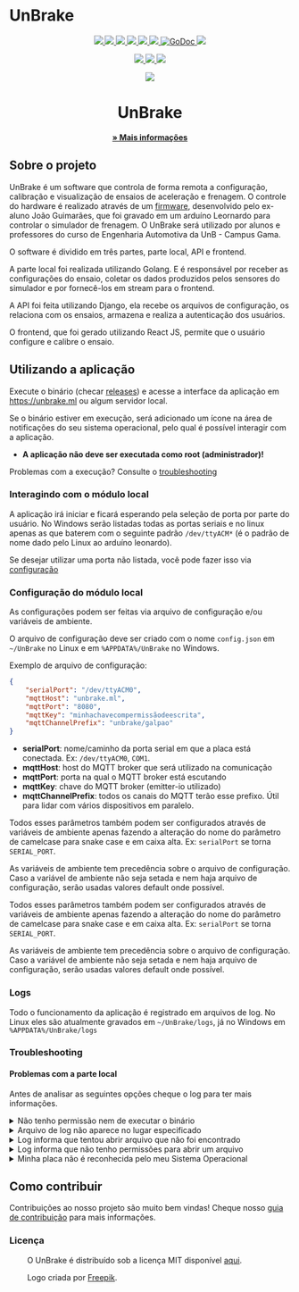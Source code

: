 # UnBrake

<p align="center">
  <a href="https://travis-ci.com/fga-eps-mds/2019.1-unbrake" alt="Build Status" >
    <img src="https://travis-ci.com/fga-eps-mds/2019.1-unbrake.svg?branch=master" />
  </a>
  <a href="https://codeclimate.com/github/fga-eps-mds/2019.1-unbrake/maintainability" alt="Maintainability" >
    <img src="https://api.codeclimate.com/v1/badges/f8957e6e7e0bdced21c9/maintainability" />
  </a>
  <a href="https://codeclimate.com/github/fga-eps-mds/2019.1-unbrake/test_coverage" alt="Test Coverage" >
    <img src="https://api.codeclimate.com/v1/badges/f8957e6e7e0bdced21c9/test_coverage" />
  </a>
  <a href="https://bestpractices.coreinfrastructure.org/projects/2874" alt="CII Best Practices" >
    <img src="https://bestpractices.coreinfrastructure.org/projects/2874/badge" />
  </a>
  <a href="https://libraries.io/github/fga-eps-mds/2019.1-unbrake" alt="Libraries.io Status" >
    <img src="https://img.shields.io/librariesio/github/fga-eps-mds/2019.1-unbrake.svg" />
  </a>
  <a href="https://goreportcard.com/report/github.com/fga-eps-mds/2019.1-unbrake" alt="Go Report Card" >
    <img src="https://goreportcard.com/badge/github.com/fga-eps-mds/2019.1-unbrake" />
  </a>
  <a href="https://godoc.org/github.com/fga-eps-mds/2019.1-unbrake/unbrake-local">
    <img src="https://godoc.org/github.com/fga-eps-mds/2019.1-unbrake/unbrake-local?status.svg" alt="GoDoc">
  </a>
  <a href="https://www.openhub.net/p/unbrake" alt="Openhub" >
    <img src="https://www.openhub.net/p/unbrake/widgets/project_thin_badge.gif" />
  </a>
</p>

<p align="center">
  <a href="https://github.com/fga-eps-mds/2019.1-unbrake/releases" alt="GitHub release" >
    <img src="https://img.shields.io/github/release-pre/fga-eps-mds/2019.1-unbrake.svg?label=pre-release" />
  </a>
  <a href="https://github.com/fga-eps-mds/2019.1-unbrake/releases" alt="GitHub release" >
    <img src="https://img.shields.io/github/release/fga-eps-mds/2019.1-unbrake.svg" />
  </a>
  <a href="https://pullreminders.com?ref=badge" alt="pullreminders" >
    <img src="https://pullreminders.com/badge.svg" />
  </a>
</p>
<p align="center">
    <img src= "https://i.imgur.com/2JxPd4S.png"/>
</p>
<h1 align="center"> UnBrake </h1>

<p align="center">
    <a href="https://fga-eps-mds.github.io/2019.1-unbrake/"><strong>&raquo; Mais informações </strong></a>
    <br>
    
## Sobre o projeto
UnBrake é um software que controla de forma remota a configuração, calibração e visualização de ensaios de aceleração e frenagem. O controle do hardware é realizado através de um [firmware](https://github.com/braketestbench/firmware), desenvolvido pelo ex-aluno João Guimarães, que foi gravado em um arduíno Leornardo para controlar o simulador de frenagem. O UnBrake será utilizado por alunos e professores do curso de Engenharia Automotiva da UnB - Campus Gama.

O software é dividido em três partes, parte local, API e frontend. 

A parte local foi realizada utilizando Golang. E é responsável por receber as configurações do ensaio, coletar os dados produzidos pelos sensores do simulador e por fornecê-los em stream para o frontend. 

A API foi feita utilizando Django, ela recebe os arquivos de configuração, os relaciona com os ensaios, armazena e realiza a autenticação dos usuários. 

O frontend, que foi gerado utilizando React JS, permite que o usuário configure e calibre o ensaio.
    
## Utilizando a aplicação

Execute o binário
(checar [releases](https://github.com/fga-eps-mds/2019.1-unbrake/releases))
e acesse a interface da aplicação em https://unbrake.ml ou algum servidor local.

Se o binário estiver em execução, será adicionado um ícone na área de
notificações do seu sistema operacional, pelo qual é possível
interagir com a aplicação.

* **A aplicação não deve ser executada como root (administrador)!**

Problemas com a execução? Consulte o [troubleshooting](#troubleshooting)

### Interagindo com o módulo local

A aplicação irá iniciar e ficará esperando pela seleção de porta por parte
do usuário. No Windows serão listadas todas as portas seriais e no linux
apenas as que baterem com o seguinte padrão `/dev/ttyACM*` (é o padrão de nome
dado pelo Linux ao arduíno leonardo).

Se desejar utilizar uma porta não listada, você pode fazer isso via
[configuração](#configuração-do-módulo-local)

### Configuração do módulo local

As configurações podem ser feitas via arquivo de configuração e/ou variáveis
de ambiente.

O arquivo de configuração deve ser criado com o nome `config.json` em `~/UnBrake` no Linux e em `%APPDATA%/UnBrake` no Windows.

Exemplo de arquivo de configuração:
``` json
{
    "serialPort": "/dev/ttyACM0",
    "mqttHost": "unbrake.ml",
    "mqttPort": "8080",
    "mqttKey": "minhachavecompermissãodeescrita",
    "mqttChannelPrefix": "unbrake/galpao"
}
```

* **serialPort**: nome/caminho da porta serial em que a placa está conectada.
Ex: `/dev/ttyACM0`, `COM1`.
* **mqttHost**: host do MQTT broker que será utilizado na comunicação
* **mqttPort**: porta na qual o MQTT broker está escutando
* **mqttKey**: chave do MQTT broker (emitter-io utilizado)
* **mqttChannelPrefix**: todos os canais do MQTT terão esse prefixo.
    Útil para lidar com vários dispositivos em paralelo.

Todos esses parâmetros também podem ser configurados através de variáveis
de ambiente apenas fazendo a alteração do nome do parâmetro de camelcase
para snake case e em caixa alta. Ex: `serialPort` se torna `SERIAL_PORT`.

As variáveis de ambiente tem precedência sobre o arquivo de configuração.
Caso a variável de ambiente não seja setada e nem haja arquivo de configuração,
serão usadas valores default onde possível.

Todos esses parâmetros também podem ser configurados através de variáveis
de ambiente apenas fazendo a alteração do nome do parâmetro de camelcase
para snake case e em caixa alta. Ex: `serialPort` se torna `SERIAL_PORT`.

As variáveis de ambiente tem precedência sobre o arquivo de configuração.
Caso a variável de ambiente não seja setada e nem haja arquivo de configuração,
serão usadas valores default onde possível.

### Logs

Todo o funcionamento da aplicação é registrado em arquivos de log.
No Linux eles são atualmente gravados em `~/UnBrake/logs`,
já no Windows em `%APPDATA%/UnBrake/logs`

### Troubleshooting

#### Problemas com a parte local

Antes de analisar as seguintes opções cheque o log para ter mais informações.

<details>
  <summary> Não tenho permissão nem de executar o binário </summary>
  <br>

  **Solução (Linux):** Provavelmente o binário está sem permissão de execução.
  Comando:
  ``` sh
  chmod +x unbrake
  ```
</details>

<details>
  <summary> Arquivo de log não aparece no lugar especificado </summary>
  <br>

  **Solução (Linux):** Executar sem sudo
</details>

<details>
  <summary> Log informa que tentou abrir arquivo que não foi encontrado </summary>
  <br>

  **Solução (Linux):**
  Você especificou o arquivo certo que referencia a placa? Ex: `/dev/ttyACM0`
</details>

<details>
  <summary> Log informa que não tenho permissões para abrir um arquivo </summary>
  <br>

  **Solução (Linux):**

  * Verifique a qual grupo o arquivo que representa sua placa pertence

  ``` sh
  $ ls -l /dev/ttyACM0
  crw-rw---- 1 root dialout 188, 0 5 apr 23.01 ttyACM0 # Saída
  ```
  Nesse exemplo o arquivo pertence ao grupo `dialout`
  _(No meu ambiente é `uucp` ao invés `dialout`)_

  * Adicione seu usuário ao grupo encontrado

  ``` sh
  # Trocar 'dialout' pelo grupo encontrado no comando anterior!
  sudo usermod -a $USER -G dialout
  ```

  * **Faça logout e login novamente no seu usuário para as alterações funionarem!!!**
  _(reiniciar também funciona)_

  _**OBS:** Esses passos não precisam ser executados sempre, apenas uma vez_

  Mais detalhes podem ser encontrados [aqui](https://www.arduino.cc/en/Guide/Linux)
</details>

<details>
  <summary> Minha placa não é reconhecida pelo meu Sistema Operacional </summary>
  <br>

  **Solução:** Consulte [aqui](https://www.arduino.cc/en/Guide/HomePage)
</details>

## Como contribuir

Contribuições ao nosso projeto são muito bem vindas! Cheque nosso
[guia de contribuição](CONTRIBUTING.md) para mais informações.

### Licença
<p align="justify"> &emsp;&emsp; O UnBrake é distribuído sob a licença MIT disponível <a href="https://github.com/fga-eps-mds/2019.1-unbrake/blob/master/LICENSE">aqui</a>.</p>

<p align="justify"> &emsp;&emsp; Logo criada por <a href="https://www.flaticon.com/free-icon/brake-disc_1672606">Freepik</a>.</p>

